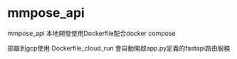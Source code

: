 # mmpose_api
mmpose_api
本地開發使用Dockerfile配合docker compose

部屬到gcp使用
Dockerfile_cloud_run
會自動開啟app.py定義的fastapi路由服務
